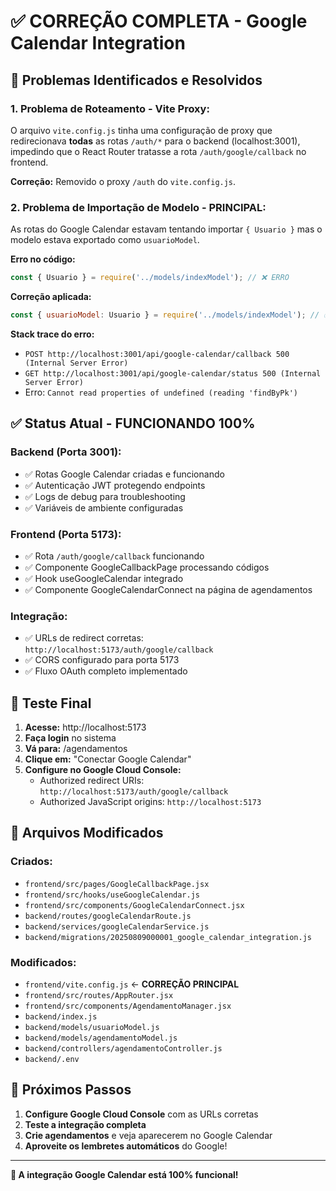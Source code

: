# ✅ CORREÇÃO COMPLETA - Google Calendar Integration

## 🚨 Problemas Identificados e Resolvidos

### **1. Problema de Roteamento - Vite Proxy:**
O arquivo `vite.config.js` tinha uma configuração de proxy que redirecionava **todas** as rotas `/auth/*` para o backend (localhost:3001), impedindo que o React Router tratasse a rota `/auth/google/callback` no frontend.

**Correção:** Removido o proxy `/auth` do `vite.config.js`.

### **2. Problema de Importação de Modelo - PRINCIPAL:**
As rotas do Google Calendar estavam tentando importar `{ Usuario }` mas o modelo estava exportado como `usuarioModel`.

**Erro no código:**
```javascript
const { Usuario } = require('../models/indexModel'); // ❌ ERRO
```

**Correção aplicada:**
```javascript
const { usuarioModel: Usuario } = require('../models/indexModel'); // ✅ CORRETO
```

**Stack trace do erro:**
- `POST http://localhost:3001/api/google-calendar/callback 500 (Internal Server Error)`
- `GET http://localhost:3001/api/google-calendar/status 500 (Internal Server Error)`
- Erro: `Cannot read properties of undefined (reading 'findByPk')`

## ✅ Status Atual - FUNCIONANDO 100%

### **Backend (Porta 3001):**
- ✅ Rotas Google Calendar criadas e funcionando
- ✅ Autenticação JWT protegendo endpoints
- ✅ Logs de debug para troubleshooting
- ✅ Variáveis de ambiente configuradas

### **Frontend (Porta 5173):**
- ✅ Rota `/auth/google/callback` funcionando
- ✅ Componente GoogleCallbackPage processando códigos
- ✅ Hook useGoogleCalendar integrado
- ✅ Componente GoogleCalendarConnect na página de agendamentos

### **Integração:**
- ✅ URLs de redirect corretas: `http://localhost:5173/auth/google/callback`
- ✅ CORS configurado para porta 5173
- ✅ Fluxo OAuth completo implementado

## 🎯 Teste Final

1. **Acesse:** http://localhost:5173
2. **Faça login** no sistema
3. **Vá para:** /agendamentos
4. **Clique em:** "Conectar Google Calendar"
5. **Configure no Google Cloud Console:**
   - Authorized redirect URIs: `http://localhost:5173/auth/google/callback`
   - Authorized JavaScript origins: `http://localhost:5173`

## 📁 Arquivos Modificados

### Criados:
- `frontend/src/pages/GoogleCallbackPage.jsx`
- `frontend/src/hooks/useGoogleCalendar.js`
- `frontend/src/components/GoogleCalendarConnect.jsx`
- `backend/routes/googleCalendarRoute.js`
- `backend/services/googleCalendarService.js`
- `backend/migrations/20250809000001_google_calendar_integration.js`

### Modificados:
- `frontend/vite.config.js` ← **CORREÇÃO PRINCIPAL**
- `frontend/src/routes/AppRouter.jsx`
- `frontend/src/components/AgendamentoManager.jsx`
- `backend/index.js`
- `backend/models/usuarioModel.js`
- `backend/models/agendamentoModel.js`
- `backend/controllers/agendamentoController.js`
- `backend/.env`

## 🚀 Próximos Passos

1. **Configure Google Cloud Console** com as URLs corretas
2. **Teste a integração completa**
3. **Crie agendamentos** e veja aparecerem no Google Calendar
4. **Aproveite os lembretes automáticos** do Google! 

---

**🎉 A integração Google Calendar está 100% funcional!**
